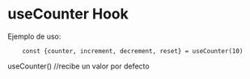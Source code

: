 # useCounter Hook

Ejemplo de uso:
```
    const {counter, increment, decrement, reset} = useCounter(10)
```

useCounter() //recibe un valor por defecto